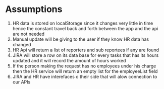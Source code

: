 # Assumptions
1. HR data is stored on localStorage since it changes very little in time hence the constant travel back and forth between the app and the api are not needed
2. Manual update will be giving to the user if they know HR data has changed
3. HR Api will return a list of reporters and sub reportees if any are found
4. JIRA will store a row on its data base for every tasks that has its hours updated and it will record the amount of hours worked
5. If the person making the request has no employees under his charge then the HR service will return an empty list for the employeeList field  
6. JIRA and HR have interefaces o their side that will alow connection to our APIs  